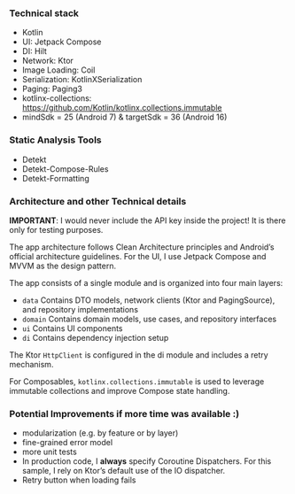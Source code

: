 ### Technical stack

- Kotlin
- UI: Jetpack Compose
- DI: Hilt
- Network: Ktor
- Image Loading: Coil
- Serialization: KotlinXSerialization
- Paging: Paging3
- kotlinx-collections: https://github.com/Kotlin/kotlinx.collections.immutable
- mindSdk = 25 (Android 7) & targetSdk = 36 (Android 16)

### Static Analysis Tools

- Detekt
- Detekt-Compose-Rules
- Detekt-Formatting

### Architecture and other Technical details

**IMPORTANT**: I would never include the API key inside the project! It is there only for testing purposes.

The app architecture follows Clean Architecture principles and Android’s official architecture guidelines. 
For the UI, I use Jetpack Compose and MVVM as the design pattern. 

The app consists of a single module and is organized into four main layers:
- `data` Contains DTO models, network clients (Ktor and PagingSource), and repository implementations
- `domain` Contains domain models, use cases, and repository interfaces
- `ui` Contains UI components
- `di` Contains dependency injection setup

The Ktor `HttpClient` is configured in the di module and includes a retry mechanism.

For Composables, `kotlinx.collections.immutable` is used to leverage immutable collections and improve Compose state handling.


### Potential Improvements if more time was available :)
- modularization (e.g. by feature or by layer)
- fine-grained error model
- more unit tests
- In production code, I **always** specify Coroutine Dispatchers. For this sample, I rely on Ktor’s default use of the IO dispatcher.
- Retry button when loading fails
